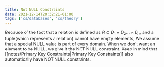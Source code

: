 ```yaml
---
title: Not NULL Constraints
date: 2021-12-14T20:32:21+01:00
tags: ['cs/databases', 'cs/theory']
---
```

Because of the fact that a relation is defined as $R \subseteq D_1 \times D_2 ... \times D_n$, and a tuple(which represents a relation) cannot have empty elements, We assume that a special NULL value is part of every domain. When we don't want an element to be NULL, we give it the NOT NULL constraint. Keep in mind that [[notes/Primary Key Constraints|Primary Key Constraints]] also automatically have NOT NULL constraints.